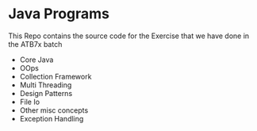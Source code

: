 # Java Programs

This Repo contains the source code for the
Exercise that we have done in the ATB7x batch

- Core Java
- OOps
- Collection Framework
- Multi Threading
- Design Patterns
- File Io
- Other misc concepts
- Exception Handling